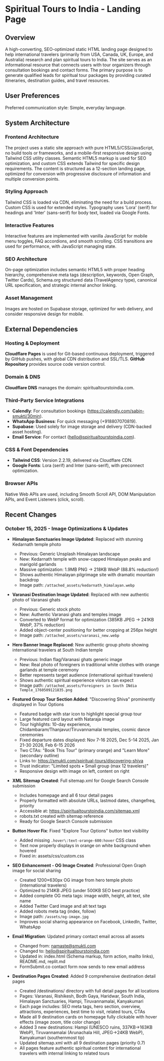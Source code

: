 # Spiritual Tours to India - Landing Page

## Overview

A high-converting, SEO-optimized static HTML landing page designed to help international travelers (primarily from USA, Canada, UK, Europe, and Australia) research and plan spiritual tours to India. The site serves as an informational resource that connects users with tour organizers through consultation bookings and contact forms. The primary purpose is to generate qualified leads for spiritual tour packages by providing curated itineraries, destination guides, and travel resources.

## User Preferences

Preferred communication style: Simple, everyday language.

## System Architecture

### Frontend Architecture

The project uses a static site approach with pure HTML5/CSS/JavaScript, no build tools or frameworks, and a mobile-first responsive design using Tailwind CSS utility classes. Semantic HTML5 markup is used for SEO optimization, and custom CSS extends Tailwind for specific design requirements. The content is structured as a 12-section landing page, optimized for conversion with progressive disclosure of information and multiple conversion points.

### Styling Approach

Tailwind CSS is loaded via CDN, eliminating the need for a build process. Custom CSS is used for extended styles. Typography uses 'Lora' (serif) for headings and 'Inter' (sans-serif) for body text, loaded via Google Fonts.

### Interactive Features

Interactive features are implemented with vanilla JavaScript for mobile menu toggles, FAQ accordions, and smooth scrolling. CSS transitions are used for performance, with JavaScript managing state.

### SEO Architecture

On-page optimization includes semantic HTML5 with proper heading hierarchy, comprehensive meta tags (description, keywords, Open Graph, Twitter Cards), Schema.org structured data (TravelAgency type), canonical URL specification, and strategic internal anchor linking.

### Asset Management

Images are hosted on Supabase storage, optimized for web delivery, and consider responsive design for mobile.

## External Dependencies

### Hosting & Deployment

**Cloudflare Pages** is used for Git-based continuous deployment, triggered by GitHub pushes, with global CDN distribution and SSL/TLS.
**GitHub Repository** provides source code version control.

### Domain & DNS

**Cloudflare DNS** manages the domain: spiritualtourstoindia.com.

### Third-Party Service Integrations

*   **Calendly**: For consultation bookings (https://calendly.com/sabin-smukti/30min).
*   **WhatsApp Business**: For quick messaging (+918807070819).
*   **Supabase**: Used solely for image storage and delivery (CDN-backed asset hosting).
*   **Email Service**: For contact (hello@spiritualtourstoindia.com).

### CSS & Font Dependencies

*   **Tailwind CSS**: Version 2.2.19, delivered via Cloudflare CDN.
*   **Google Fonts**: Lora (serif) and Inter (sans-serif), with preconnect optimization.

### Browser APIs

Native Web APIs are used, including Smooth Scroll API, DOM Manipulation APIs, and Event Listeners (click, scroll).

## Recent Changes

### October 15, 2025 - Image Optimizations & Updates

- **Himalayan Sanctuaries Image Updated**: Replaced with stunning Kedarnath temple photo
  - Previous: Generic Unsplash Himalayan landscape
  - New: Kedarnath temple with snow-capped Himalayan peaks and marigold garlands
  - Massive optimization: 1.9MB PNG → 218KB WebP (88.8% reduction!)
  - Shows authentic Himalayan pilgrimage site with dramatic mountain backdrop
  - Image path: `/attached_assets/kedarnath_himalayan.webp`

- **Varanasi Destination Image Updated**: Replaced with new authentic photo of Varanasi ghats
  - Previous: Generic stock photo
  - New: Authentic Varanasi ghats and temples image
  - Converted to WebP format for optimization (385KB JPEG → 241KB WebP, 37% reduction)
  - Added object-center positioning for better cropping at 256px height
  - Image path: `/attached_assets/varanasi_new.webp`

- **Hero Banner Image Replaced**: New authentic group photo showing international travelers at South Indian temple
  - Previous: Indian flag/Varanasi ghats generic image
  - New: Real photo of foreigners in traditional white clothes with orange garlands at temple ceremony
  - Better represents target audience (international spiritual travelers)
  - Shows authentic spiritual experience visitors can expect
  - Image path: `/attached_assets/Foreigners in South INdia Temple_1760509121835.png`

- **Featured Group Tour Section Added**: "Discovering Shiva" prominently displayed in Tour Options
  - Featured badge with star icon to highlight special group tour
  - Large featured card layout with Nataraja image
  - Tour highlights: 10-day experience, Chidambaram/Thanjavur/Tiruvannamalai temples, cosmic dance ceremonies
  - Fixed departure dates displayed: Nov 7-16 2025, Dec 5-14 2025, Jan 21-30 2026, Feb 6-15 2026
  - Two CTAs: "Book This Tour" (primary orange) and "Learn More" (secondary outline)
  - Links to: https://smukti.com/spiritual-tours/discovering-shiva
  - Trust indicator: "Limited spots • Small group (max 12 travelers)"
  - Responsive design with image on left, content on right

- **XML Sitemap Created**: Full sitemap.xml for Google Search Console submission
  - Includes homepage and all 6 tour detail pages
  - Properly formatted with absolute URLs, lastmod dates, changefreq, priority
  - Accessible at: https://spiritualtourstoindia.com/sitemap.xml
  - robots.txt created with sitemap reference
  - Ready for Google Search Console submission

- **Button Hover Fix**: Fixed "Explore Tour Options" button text visibility
  - Added missing `.hover\:text-orange-600:hover` CSS class
  - Text now properly displays in orange on white background when hovered
  - Fixed in: assets/css/custom.css

- **SEO Enhancement - OG Image Created**: Professional Open Graph image for social sharing
  - Created 1200×630px OG image from hero temple photo (international travelers)
  - Optimized to 214KB JPEG (under 500KB SEO best practice)
  - Added complete OG meta tags: image width, height, alt text, site name
  - Added Twitter Card image and alt text tags
  - Added robots meta tag (index, follow)
  - Image path: `/assets/og-image.jpg`
  - Improves social sharing appearance on Facebook, LinkedIn, Twitter, WhatsApp

- **Email Migration**: Updated primary contact email across all assets
  - Changed from: namaste@smukti.com
  - Changed to: hello@spiritualtourstoindia.com
  - Updated in: index.html (Schema markup, form action, mailto links), README.md, replit.md
  - FormSubmit.co contact form now sends to new email address

- **Destination Pages Created**: Added 9 comprehensive destination detail pages
  - Created /destinations/ directory with full detail pages for all locations
  - Pages: Varanasi, Rishikesh, Bodh Gaya, Haridwar, South India, Himalayan Sanctuaries, Hampi, Tiruvannamalai, Kanyakumari
  - Each page includes: SEO meta tags, hero section, overview, attractions, experiences, best time to visit, related tours, CTAs
  - Made all 9 destination cards on homepage fully clickable with hover effects (image zoom, title color change)
  - Added 3 new destinations: Hampi (UNESCO ruins, 337KB→163KB WebP), Tiruvannamalai (Arunachala Hill, JPEG→24KB WebP), Kanyakumari (southernmost tip)
  - Updated sitemap.xml with all 9 destination pages (priority 0.7)
  - All pages feature authentic spiritual content for international travelers with internal linking to related tours
